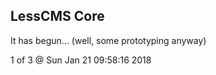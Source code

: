 LessCMS Core
------------

It has begun... (well, some prototyping anyway)

1 of 3 @ Sun Jan 21 09:58:16 2018
